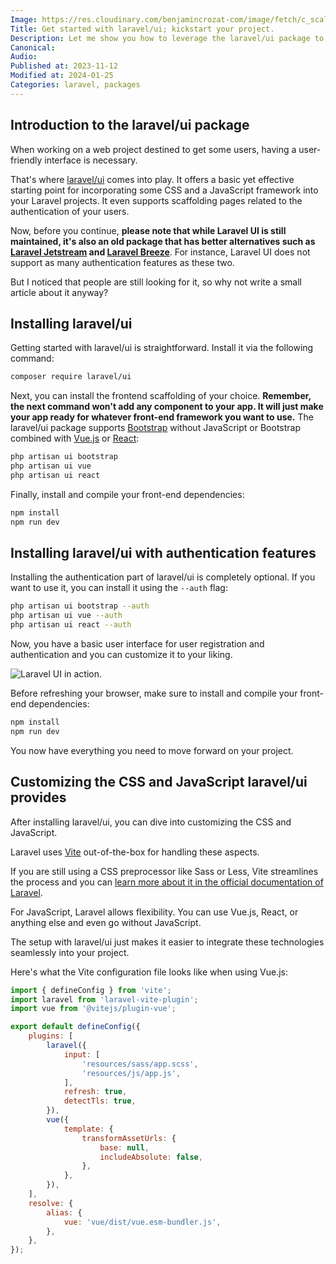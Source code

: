 ```yaml
---
Image: https://res.cloudinary.com/benjamincrozat-com/image/fetch/c_scale,f_webp,q_auto,w_1200/https://life-long-bunny.fra1.digitaloceanspaces.com/media-library/production/252/01HF2W5D0334RMN2NHMAY1RB8G.jpg
Title: Get started with laravel/ui; kickstart your project.
Description: Let me show you how to leverage the laravel/ui package to scaffold authentication features on top of your favorite frontend framework.
Canonical: 
Audio:
Published at: 2023-11-12
Modified at: 2024-01-25
Categories: laravel, packages
---
```


## Introduction to the laravel/ui package

When working on a web project destined to get some users, having a user-friendly interface is necessary.

That's where [laravel/ui](https://github.com/laravel/ui) comes into play. It offers a basic yet effective starting point for incorporating some CSS and a JavaScript framework into your Laravel projects. It even supports scaffolding pages related to the authentication of your users.

Now, before you continue, **please note that while Laravel UI is still maintained, it's also an old package that has better alternatives such as [Laravel Jetstream](https://jetstream.laravel.com) and [Laravel Breeze](https://laravel.com/docs/starter-kits#laravel-breeze)**. For instance, Laravel UI does not support as many authentication features as these two.

But I noticed that people are still looking for it, so why not write a small article about it anyway?

## Installing laravel/ui

Getting started with laravel/ui is straightforward. Install it via the following command:

```bash
composer require laravel/ui
```

Next, you can install the frontend scaffolding of your choice. **Remember, the next command won't add any component to your app. It will just make your app ready for whatever front-end framework you want to use.** The laravel/ui package supports [Bootstrap](https://getbootstrap.com) without JavaScript or Bootstrap combined with [Vue.js](https://vuejs.org) or [React](https://react.dev):

```bash
php artisan ui bootstrap
php artisan ui vue
php artisan ui react
```

Finally, install and compile your front-end dependencies:

```bash
npm install
npm run dev
```

## Installing laravel/ui with authentication features

Installing the authentication part of laravel/ui is completely optional. If you want to use it, you can install it using the `--auth` flag:

```bash
php artisan ui bootstrap --auth
php artisan ui vue --auth
php artisan ui react --auth
```

Now, you have a basic user interface for user registration and authentication and you can customize it to your liking.

![Laravel UI in action.](https://life-long-bunny.fra1.digitaloceanspaces.com/media-library/production/251/conversions/01HF2W1C4VPWG75KMVAJT14QC7-medium.jpg)

Before refreshing your browser, make sure to install and compile your front-end dependencies:

```bash
npm install
npm run dev
```

You now have everything you need to move forward on your project.

## Customizing the CSS and JavaScript laravel/ui provides

After installing laravel/ui, you can dive into customizing the CSS and JavaScript.

Laravel uses [Vite](https://vitejs.dev) out-of-the-box for handling these aspects.

If you are still using a CSS preprocessor like Sass or Less, Vite streamlines the process and you can [learn more about it in the official documentation of Laravel](https://laravel.com/docs/vite).

For JavaScript, Laravel allows flexibility. You can use Vue.js, React, or anything else and even go without JavaScript.

The setup with laravel/ui just makes it easier to integrate these technologies seamlessly into your project.

Here's what the Vite configuration file looks like when using Vue.js:

```js
import { defineConfig } from 'vite';
import laravel from 'laravel-vite-plugin';
import vue from '@vitejs/plugin-vue';

export default defineConfig({
    plugins: [
        laravel({
            input: [
                'resources/sass/app.scss',
                'resources/js/app.js',
            ],
            refresh: true,
            detectTls: true,
        }),
        vue({
            template: {
                transformAssetUrls: {
                    base: null,
                    includeAbsolute: false,
                },
            },
        }),
    ],
    resolve: {
        alias: {
            vue: 'vue/dist/vue.esm-bundler.js',
        },
    },
});
```

